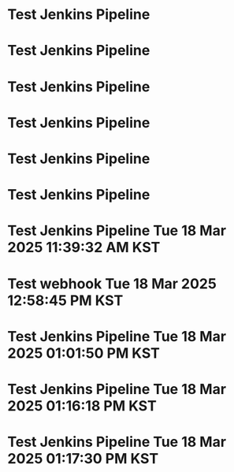 # Test Jenkins Pipeline
# Test Jenkins Pipeline
# Test Jenkins Pipeline
# Test Jenkins Pipeline
# Test Jenkins Pipeline
# Test Jenkins Pipeline
# Test Jenkins Pipeline Tue 18 Mar 2025 11:39:32 AM KST
# Test webhook Tue 18 Mar 2025 12:58:45 PM KST
# Test Jenkins Pipeline Tue 18 Mar 2025 01:01:50 PM KST
# Test Jenkins Pipeline Tue 18 Mar 2025 01:16:18 PM KST
# Test Jenkins Pipeline Tue 18 Mar 2025 01:17:30 PM KST
